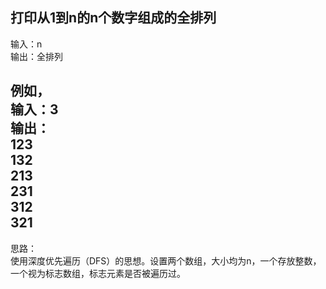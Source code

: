 打印从1到n的n个数字组成的全排列  
-----------------------------
输入：n   
输出：全排列  

例如，   
输入：3   
输出：   
123  
132   
213   
231   
312   
321  
-------------------------------
思路：  
使用深度优先遍历（DFS）的思想。设置两个数组，大小均为n，一个存放整数，一个视为标志数组，标志元素是否被遍历过。
